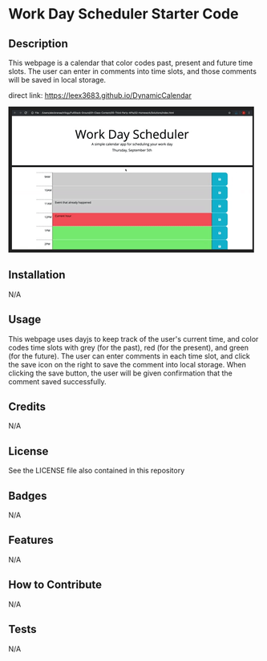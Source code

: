 # Work Day Scheduler Starter Code

## Description

This webpage is a calendar that color codes past, present and future time slots. The user can enter in comments into time slots, and those comments will be saved in local storage. 

direct link: https://leex3683.github.io/DynamicCalendar

![Screenshot](assets/images/Capture.PNG)

## Installation

N/A

## Usage

This webpage uses dayjs to keep track of the user's current time, and color codes time slots with grey (for the past), red (for the present), and green (for the future).  The user can enter comments in each time slot, and click the save icon on the right to save the comment into local storage.  When clicking the save button, the user will be given confirmation that the comment saved successfully.

## Credits

N/A

## License

See the LICENSE file also contained in this repository

## Badges

N/A

## Features

N/A

## How to Contribute

N/A

## Tests

N/A